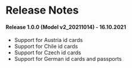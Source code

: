 # Release Notes

#### Release 1.0.0 (Model v2_20211014) - 16.10.2021
- Support for Austria id cards
- Support for Chile id cards
- Support for Czech id cards
- Support for German id cards and passports

